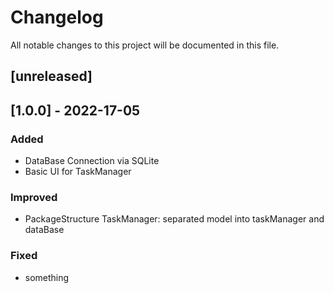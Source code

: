 # Changelog

All notable changes to this project will be documented in this file.
## [unreleased]
## [1.0.0] - 2022-17-05
### Added
- DataBase Connection via SQLite
- Basic UI for TaskManager

### Improved
- PackageStructure TaskManager: separated model into taskManager and dataBase

### Fixed
- something
